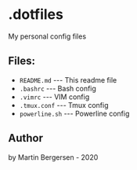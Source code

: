.dotfiles
=========

My personal config files

## Files:

* `README.md` --- This readme file
* `.bashrc` --- Bash config
* `.vimrc` --- VIM config
* `.tmux.conf` --- Tmux config
* `powerline.sh` --- Powerline config

## Author

by Martin Bergersen - 2020
